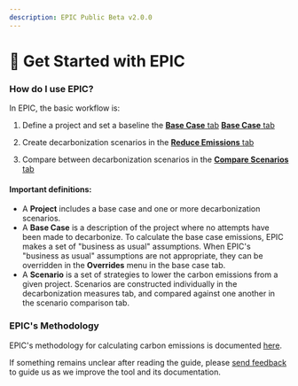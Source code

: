 ```yaml
---
description: EPIC Public Beta v2.0.0
---
```


# 📍 Get Started with EPIC

### How do I use EPIC?

In EPIC, the basic workflow is:

1. Define a project and set a baseline the [**Base Case** tab](https://www.epic-docs.dev/epic-web-application/guide/base-case)
<a href="https://www.epic-docs.dev/epic-web-application/guide/base-case" target="_blank" rel="noopener nofollow noreferrer">**Base Case** tab</a>

2. Create decarbonization scenarios in the [**Reduce Emissions** tab](https://www.epic-docs.dev/epic-web-application/guide/carbon-reduction-measures)
3. Compare between decarbonization scenarios in the [**Compare Scenarios** tab](https://www.epic-docs.dev/epic-web-application/guide/compare-scenarios)

#### Important definitions:

* A **Project** includes a base case and one or more decarbonization scenarios.
* A **Base Case** is a description of the project where no attempts have been made to decarbonize. To calculate the base case emissions, EPIC makes a set of "business as usual" assumptions. When EPIC's "business as usual" assumptions are not appropriate, they can be overridden in the **Overrides** menu in the base case tab.&#x20;
* A **Scenario** is a set of strategies to lower the carbon emissions from a given project. Scenarios are constructed individually in the decarbonization measures tab, and compared against one another in the scenario comparison tab.

### EPIC's Methodology

EPIC's methodology for calculating carbon emissions is documented [here](https://www.epic-docs.dev/epic-data-model/methodology). &#x20;

If something remains unclear after reading the guide, please [send feedback](https://forms.gle/2Hy6SEdkEJj4WMVr6) to guide us as we improve the tool and its documentation.
